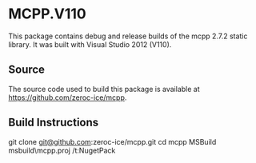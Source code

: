 # MCPP.V110

This package contains debug and release builds of the mcpp 2.7.2 static library. It was built with Visual Studio 2012 (V110).

## Source

The source code used to build this package is available at https://github.com/zeroc-ice/mcpp.

## Build Instructions

git clone git@github.com:zeroc-ice/mcpp.git
cd mcpp
MSBuild msbuild\mcpp.proj /t:NugetPack
